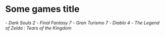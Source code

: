 # Some games title

*- Dark Souls 2*
*- Final Fantasy 7*
*- Gran Turismo 7*
*- Diablo 4*
*- The Legend of Zelda : Tears of the Kingdom*
